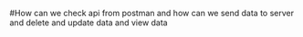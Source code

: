 #How can we check api from postman and how can we send data to server and delete and update data and view data
